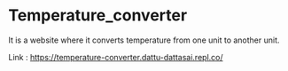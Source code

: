 # Temperature_converter

It is a website where it converts temperature from one unit to another unit.

Link : https://temperature-converter.dattu-dattasai.repl.co/ 
